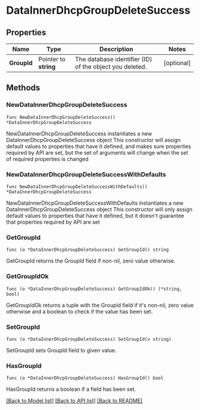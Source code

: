 # DataInnerDhcpGroupDeleteSuccess

## Properties

Name | Type | Description | Notes
------------ | ------------- | ------------- | -------------
**GroupId** | Pointer to **string** | The database identifier (ID) of the object you deleted. | [optional] 

## Methods

### NewDataInnerDhcpGroupDeleteSuccess

`func NewDataInnerDhcpGroupDeleteSuccess() *DataInnerDhcpGroupDeleteSuccess`

NewDataInnerDhcpGroupDeleteSuccess instantiates a new DataInnerDhcpGroupDeleteSuccess object
This constructor will assign default values to properties that have it defined,
and makes sure properties required by API are set, but the set of arguments
will change when the set of required properties is changed

### NewDataInnerDhcpGroupDeleteSuccessWithDefaults

`func NewDataInnerDhcpGroupDeleteSuccessWithDefaults() *DataInnerDhcpGroupDeleteSuccess`

NewDataInnerDhcpGroupDeleteSuccessWithDefaults instantiates a new DataInnerDhcpGroupDeleteSuccess object
This constructor will only assign default values to properties that have it defined,
but it doesn't guarantee that properties required by API are set

### GetGroupId

`func (o *DataInnerDhcpGroupDeleteSuccess) GetGroupId() string`

GetGroupId returns the GroupId field if non-nil, zero value otherwise.

### GetGroupIdOk

`func (o *DataInnerDhcpGroupDeleteSuccess) GetGroupIdOk() (*string, bool)`

GetGroupIdOk returns a tuple with the GroupId field if it's non-nil, zero value otherwise
and a boolean to check if the value has been set.

### SetGroupId

`func (o *DataInnerDhcpGroupDeleteSuccess) SetGroupId(v string)`

SetGroupId sets GroupId field to given value.

### HasGroupId

`func (o *DataInnerDhcpGroupDeleteSuccess) HasGroupId() bool`

HasGroupId returns a boolean if a field has been set.


[[Back to Model list]](../README.md#documentation-for-models) [[Back to API list]](../README.md#documentation-for-api-endpoints) [[Back to README]](../README.md)


